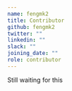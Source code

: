 ```yaml
---
name: fengmk2
title: Contributor
github: fengmk2
twitter: ""
linkedin: ""
slack: ""
joining_date: ""
role: contributor
---
```


Still waiting for this
